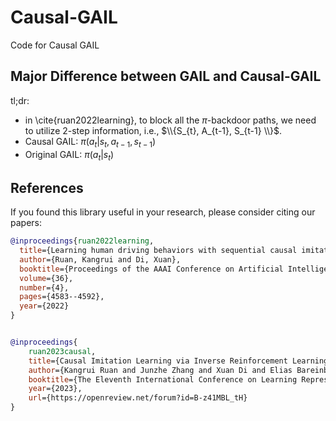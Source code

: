 # Causal-GAIL
Code for Causal GAIL

## Major Difference between GAIL and Causal-GAIL

tl;dr:
- in \cite{ruan2022learning}, to block all the $\pi$-backdoor paths, we need to utilize 2-step information, i.e., $\\{S_{t}, A_{t-1}, S_{t-1} \\}$.
- Causal GAIL: $\pi(a_{t} | s_{t}, a_{t-1}, s_{t-1})$
- Original GAIL: $\pi(a_{t} | s_{t})$




## References

If you found this library useful in your research, please consider citing our papers:
```bib
@inproceedings{ruan2022learning,
  title={Learning human driving behaviors with sequential causal imitation learning},
  author={Ruan, Kangrui and Di, Xuan},
  booktitle={Proceedings of the AAAI Conference on Artificial Intelligence},
  volume={36},
  number={4},
  pages={4583--4592},
  year={2022}
}


@inproceedings{
    ruan2023causal,
    title={Causal Imitation Learning via Inverse Reinforcement Learning},
    author={Kangrui Ruan and Junzhe Zhang and Xuan Di and Elias Bareinboim},
    booktitle={The Eleventh International Conference on Learning Representations },
    year={2023},
    url={https://openreview.net/forum?id=B-z41MBL_tH}
}
```